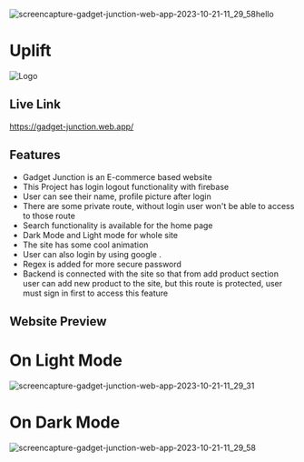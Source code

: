 ![screencapture-gadget-junction-web-app-2023-10-21-11_29_58](https://github.com/programming-hero-web-course-4/b8a10-brandshop-client-side-AsibHasanRiyad/assets/137589900/bb81bbbf-431d-4c90-896b-cbbcab1a1a7a)hello

# Uplift


![Logo](https://i.ibb.co/sR9dBzj/gj-Favicon.png)


## Live Link

https://gadget-junction.web.app/


## Features

- Gadget Junction is an E-commerce based website
- This Project has login logout functionality with firebase
- User can see their name, profile picture after login
- There are some private route, without login user won't be able to access to those route
- Search functionality is available for the home page
- Dark Mode and Light mode for whole site
- The site has some cool animation
- User can also login by using google .
- Regex is added for more secure password
- Backend is connected with the site so that from add product section user can add new product to the site, but this route is protected, user must sign in first to access this feature


## Website Preview
# On Light Mode
![screencapture-gadget-junction-web-app-2023-10-21-11_29_31](https://github.com/programming-hero-web-course-4/b8a10-brandshop-client-side-AsibHasanRiyad/assets/137589900/30a26d4e-dd5b-44ba-8f7b-2098ffd2687e)


# On Dark Mode
![screencapture-gadget-junction-web-app-2023-10-21-11_29_58](https://github.com/programming-hero-web-course-4/b8a10-brandshop-client-side-AsibHasanRiyad/assets/137589900/be4bde3b-cab2-4443-9252-2e79aa5e6cdd)
